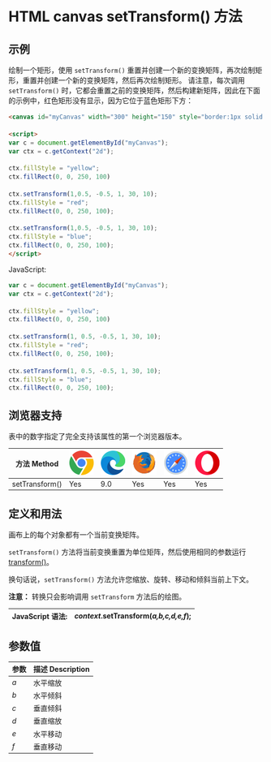 HTML canvas setTransform() 方法
===

## 示例

绘制一个矩形，使用 `setTransform()` 重置并创建一个新的变换矩阵，再次绘制矩形，重置并创建一个新的变换矩阵，然后再次绘制矩形。 请注意，每次调用 `setTransform()` 时，它都会重置之前的变换矩阵，然后构建新矩阵，因此在下面的示例中，红色矩形没有显示，因为它位于蓝色矩形下方：

```html idoc:preview:iframe
<canvas id="myCanvas" width="300" height="150" style="border:1px solid #d3d3d3;">您的浏览器不支持 HTML5 canvas 标签。</canvas>

<script>
var c = document.getElementById("myCanvas");
var ctx = c.getContext("2d");

ctx.fillStyle = "yellow";
ctx.fillRect(0, 0, 250, 100)

ctx.setTransform(1,0.5, -0.5, 1, 30, 10);
ctx.fillStyle = "red";
ctx.fillRect(0, 0, 250, 100);

ctx.setTransform(1,0.5, -0.5, 1, 30, 10);
ctx.fillStyle = "blue";
ctx.fillRect(0, 0, 250, 100);
</script>
```

JavaScript:

```js
var c = document.getElementById("myCanvas");
var ctx = c.getContext("2d");

ctx.fillStyle = "yellow";
ctx.fillRect(0, 0, 250, 100)

ctx.setTransform(1, 0.5, -0.5, 1, 30, 10);
ctx.fillStyle = "red";
ctx.fillRect(0, 0, 250, 100);

ctx.setTransform(1, 0.5, -0.5, 1, 30, 10);
ctx.fillStyle = "blue";
ctx.fillRect(0, 0, 250, 100);
```

## 浏览器支持

表中的数字指定了完全支持该属性的第一个浏览器版本。

| 方法 Method | ![chrome][1] | ![edge][2] | ![firefox][3] | ![safari][4] | ![opera][5] |
| ------- | --- | --- | --- | --- | --- |
| setTransform() | Yes | 9.0 | Yes | Yes | Yes |
<!--rehype:style=width: 100%; display: inline-table;-->

## 定义和用法

画布上的每个对象都有一个当前变换矩阵。

`setTransform()` 方法将当前变换重置为单位矩阵，然后使用相同的参数运行 [transform()](canvas_transform.md)。

换句话说，`setTransform()` 方法允许您缩放、旋转、移动和倾斜当前上下文。

**注意：** 转换只会影响调用 `setTransform` 方法后的绘图。

| JavaScript 语法: | *context*.setTransform(*a,b,c,d,e,f*); |
| ----- | ----- |
<!--rehype:style=width: 100%; display: inline-table;-->

## 参数值

| 参数 | 描述 Description |
| ----- | ----- |
| *a*       | 水平缩放 |
| *b*       | 水平倾斜 |
| *c*       | 垂直倾斜 |
| *d*       | 垂直缩放 |
| *e*       | 水平移动 |
| *f*       | 垂直移动 |
<!--rehype:style=width: 100%; display: inline-table;-->

[1]: ../assets/chrome.svg
[2]: ../assets/edge.svg
[3]: ../assets/firefox.svg
[4]: ../assets/safari.svg
[5]: ../assets/opera.svg
